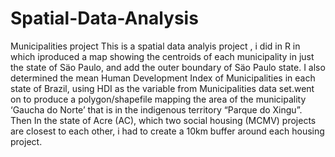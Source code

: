 # Spatial-Data-Analysis
Municipalities project
This is a spatial data analyis project , i did in R in which iproduced a map showing the centroids of each municipality in just the state of Säo  Paulo, and add the outer boundary of Säo Paulo state. I also determined  the mean Human Development Index of Municipalities in each state of Brazil, using HDI as the variable from Municipalities data set.went on to produce a polygon/shapefile mapping the area of the municipality ‘Gaucha do Norte’ that is in the indigenous territory “Parque do Xingu”. Then In the state of Acre (AC), which two social housing (MCMV) projects are closest to each other, i had to create a 10km buffer around each housing project.
